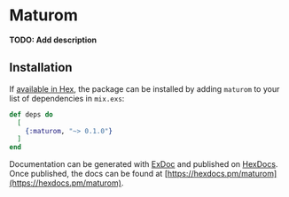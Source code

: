 # Maturom

**TODO: Add description**

## Installation

If [available in Hex](https://hex.pm/docs/publish), the package can be installed
by adding `maturom` to your list of dependencies in `mix.exs`:

```elixir
def deps do
  [
    {:maturom, "~> 0.1.0"}
  ]
end
```

Documentation can be generated with [ExDoc](https://github.com/elixir-lang/ex_doc)
and published on [HexDocs](https://hexdocs.pm). Once published, the docs can
be found at [https://hexdocs.pm/maturom](https://hexdocs.pm/maturom).

